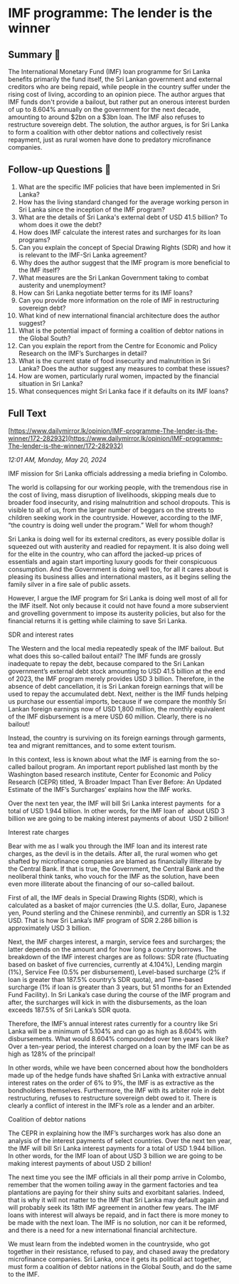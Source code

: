 # IMF programme: The lender is the winner

## Summary 🤖

The International Monetary Fund (IMF) loan programme for Sri Lanka benefits primarily the fund itself, the Sri Lankan government and external creditors who are being repaid, while people in the country suffer under the rising cost of living, according to an opinion piece. The author argues that IMF funds don't provide a bailout, but rather put an onerous interest burden of up to 8.604% annually on the government for the next decade, amounting to around $2bn on a $3bn loan. The IMF also refuses to restructure sovereign debt. The solution, the author argues, is for Sri Lanka to form a coalition with other debtor nations and collectively resist repayment, just as rural women have done to predatory microfinance companies.


## Follow-up Questions 🤖

1. What are the specific IMF policies that have been implemented in Sri Lanka?
2. How has the living standard changed for the average working person in Sri Lanka since the inception of the IMF program?
3. What are the details of Sri Lanka's external debt of USD 41.5 billion? To whom does it owe the debt?
4. How does IMF calculate the interest rates and surcharges for its loan programs? 
5. Can you explain the concept of Special Drawing Rights (SDR) and how it is relevant to the IMF-Sri Lanka agreement?
6. Why does the author suggest that the IMF program is more beneficial to the IMF itself?
7. What measures are the Sri Lankan Government taking to combat austerity and unemployment?
8. How can Sri Lanka negotiate better terms for its IMF loans?
9. Can you provide more information on the role of IMF in restructuring sovereign debt? 
10. What kind of new international financial architecture does the author suggest?
11. What is the potential impact of forming a coalition of debtor nations in the Global South?
12. Can you explain the report from the Centre for Economic and Policy Research on the IMF’s Surcharges in detail? 
13. What is the current state of food insecurity and malnutrition in Sri Lanka? Does the author suggest any measures to combat these issues?
14. How are women, particularly rural women, impacted by the financial situation in Sri Lanka?
15. What consequences might Sri Lanka face if it defaults on its IMF loans?

## Full Text

[https://www.dailymirror.lk/opinion/IMF-programme-The-lender-is-the-winner/172-282932](https://www.dailymirror.lk/opinion/IMF-programme-The-lender-is-the-winner/172-282932)

*12:01 AM, Monday, May 20, 2024*

IMF mission for Sri Lanka officials addressing a media briefing in Colombo.

The world is collapsing for our working people, with the tremendous rise in the cost of living, mass disruption of livelihoods, skipping meals due to broader food insecurity, and rising malnutrition and school dropouts. This is visible to all of us, from the larger number of beggars on the streets to children seeking work in the countryside. However, according to the IMF, “the country is doing well under the program.” Well for whom though?

Sri Lanka is doing well for its external creditors, as every possible dollar is squeezed out with austerity and readied for repayment. It is also doing well for the elite in the country, who can afford the jacked-up prices of essentials and again start importing luxury goods for their conspicuous consumption. And the Government is doing well too, for all it cares about is pleasing its business allies and international masters, as it begins selling the family silver in a fire sale of public assets.

However, I argue the IMF program for Sri Lanka is doing well most of all for the IMF itself. Not only because it could not have found a more subservient and grovelling government to impose its austerity policies, but also for the financial returns it is getting while claiming to save Sri Lanka.

SDR and interest rates

The Western and the local media repeatedly speak of the IMF bailout. But what does this so-called bailout entail? The IMF funds are grossly inadequate to repay the debt, because compared to the Sri Lankan government’s external debt stock amounting to USD 41.5 billion at the end of 2023, the IMF program merely provides USD 3 billion. Therefore, in the absence of debt cancellation, it is Sri Lankan foreign earnings that will be used to repay the accumulated debt. Next, neither is the IMF funds helping us purchase our essential imports, because if we compare the monthly Sri Lankan foreign earnings now of USD 1,800 million, the monthly equivalent of the IMF disbursement is a mere USD 60 million. Clearly, there is no bailout!

Instead, the country is surviving on its foreign earnings through garments, tea and migrant remittances, and to some extent tourism.

In this context, less is known about what the IMF is earning from the so-called bailout program. An important report published last month by the Washington based research institute, Center for Economic and Policy Research (CEPR) titled, ‘A Broader Impact Than Ever Before: An Updated Estimate of the IMF’s Surcharges’ explains how the IMF works.

Over the next ten year, the IMF will bill Sri Lanka interest payments  for a total of USD 1.944 billion. In other words, for the IMF loan of  about USD 3 billion we are going to be making interest payments of about  USD 2 billion!

Interest rate charges

Bear with me as I walk you through the IMF loan and its interest rate charges, as the devil is in the details. After all, the rural women who get shafted by microfinance companies are blamed as financially illiterate by the Central Bank. If that is true, the Government, the Central Bank and the neoliberal think tanks, who vouch for the IMF as the solution, have been even more illiterate about the financing of our so-called bailout.

First of all, the IMF deals in Special Drawing Rights (SDR), which is calculated as a basket of major currencies (the U.S. dollar, Euro, Japanese yen, Pound sterling and the Chinese renminbi), and currently an SDR is 1.32 USD. That is how Sri Lanka’s IMF program of SDR 2.286 billion is approximately USD 3 billion.

Next, the IMF charges interest, a margin, service fees and surcharges; the latter depends on the amount and for how long a country borrows. The breakdown of the IMF interest charges are as follows: SDR rate (fluctuating based on basket of five currencies, currently at 4.104%), Lending margin (1%), Service Fee (0.5% per disbursement), Level-based surcharge (2% if loan is greater than 187.5% country’s SDR quota), and Time-based surcharge (1% if loan is greater than 3 years, but 51 months for an Extended Fund Facility). In Sri Lanka’s case during the course of the IMF program and after, the surcharges will kick in with the disbursements, as the loan exceeds 187.5% of Sri Lanka’s SDR quota.

Therefore, the IMF’s annual interest rates currently for a country like Sri Lanka will be a minimum of 5.104% and can go as high as 8.604% with disbursements. What would 8.604% compounded over ten years look like? Over a ten-year period, the interest charged on a loan by the IMF can be as high as 128% of the principal!

In other words, while we have been concerned about how the bondholders made up of the hedge funds have shafted Sri Lanka with extractive annual interest rates on the order of 6% to 9%, the IMF is as extractive as the bondholders themselves. Furthermore, the IMF with its arbiter role in debt restructuring, refuses to restructure sovereign debt owed to it. There is clearly a conflict of interest in the IMF’s role as a lender and an arbiter.

Coalition of debtor nations

The CEPR in explaining how the IMF’s surcharges work has also done an analysis of the interest payments of select countries. Over the next ten year, the IMF will bill Sri Lanka interest payments for a total of USD 1.944 billion. In other words, for the IMF loan of about USD 3 billion we are going to be making interest payments of about USD 2 billion!

The next time you see the IMF officials in all their pomp arrive in Colombo, remember that the women toiling away in the garment factories and tea plantations are paying for their shiny suits and exorbitant salaries. Indeed, that is why it will not matter to the IMF that Sri Lanka may default again and will probably seek its 18th IMF agreement in another few years. The IMF loans with interest will always be repaid, and in fact there is more money to be made with the next loan. The IMF is no solution, nor can it be reformed, and there is a need for a new international financial architecture.

We must learn from the indebted women in the countryside, who got together in their resistance, refused to pay, and chased away the predatory microfinance companies. Sri Lanka, once it gets its political act together, must form a coalition of debtor nations in the Global South, and do the same to the IMF.

